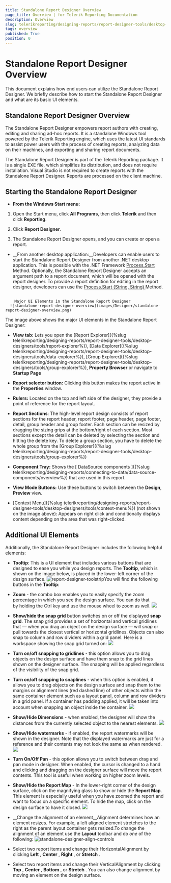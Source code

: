 ```yaml
---
title: Standalone Report Designer Overview
page_title: Overview | for Telerik Reporting Documentation
description: Overview
slug: telerikreporting/designing-reports/report-designer-tools/desktop-designers/standalone-report-designer/overview
tags: overview
published: True
position: 0
---
```


# Standalone Report Designer Overview



This document explains how end users can utilize the Standalone Report Designer. We briefly describe how to start the Standalone Report Designer
        and what are its basic UI elements.
      

## Standalone Report Designer Overview

The Standalone Report Designer empowers report authors with creating, editing and sharing ad-hoc reports. It is a standalone
          Windows tool powered by the Telerik Reporting engine, which uses the latest UI standards to assist power users with the process
          of creating reports, analyzing data on their machines, and exporting and sharing report documents.
        

The Standalone Report Designer is part of the Telerik Reporting package. It is a single EXE file, which simplifies its distribution,
          and does not require installation. Visual Studio is not required to create reports with the Standalone Report Designer. Reports are processed on the client machine.
        

## Starting the Standalone Report Designer

* __From the Windows Start menu:__

1. Open the Start menu, click __All Programs__, then click  __Telerik__ and then
                  click __Reporting__.
                

1. Click __Report Designer__.
                

1. The Standalone Report Designer opens, and you can create or open a report.
                

* __From another desktop application:__Developers can enable users to start the Standalone Report Designer from another .NET desktop application. This is possible with the .NET Framework
              [
                  Process.Start
                ](
                  http://msdn.microsoft.com/en-us/library/vstudio/system.diagnostics.process.start
                ) Method.
              Optionally, the Standalone Report Designer accepts an argument path to a report document, which will be opened with the report designer. 
              To provide a report definition for editing in the report designer, developers can use the
              [
                  Process.Start (String, String)
                ](
                  http://msdn.microsoft.com/en-us/library/vstudio/h6ak8zt5
                ) Method.
            

## 
        Major UI Elements in the Standalone Report Designer
      ![standalone-report-designer-overview](images/Designer/standalone-report-designer-overview.png)

The image above shows the major UI elements in the Standalone Report Designer:
        

* __View tab:__
              Lets you open the
              [Report Explorer]({%slug telerikreporting/designing-reports/report-designer-tools/desktop-designers/tools/report-explorer%}),
              [Data Explorer]({%slug telerikreporting/designing-reports/report-designer-tools/desktop-designers/tools/data-explorer%}),
              [Group Explorer]({%slug telerikreporting/designing-reports/report-designer-tools/desktop-designers/tools/group-explorer%}),
              __Property Browser__
              or navigate to __Startup Page__

* __Report selector button:__ Clicking this button makes the report active in the __Properties__ window.
            

* __Rulers:__ Located on the top and left side of the designer, they provide a point of reference for the report layout.
            

* __Report Sections__: The high-level report
              design consists of report sections for the report header, report footer, page
              header, page footer, detail, group header and group footer. Each section can be
              resized by dragging the sizing grips at the bottom/right of each section. Most
              sections except the detail can be deleted by selecting the section and hitting
              the delete key. To delete a group section, you have to delete the whole group from
              the [Group Explorer]({%slug telerikreporting/designing-reports/report-designer-tools/desktop-designers/tools/group-explorer%})

* __Component Tray:__ Shows the [
                DataSource components
              ]({%slug telerikreporting/designing-reports/connecting-to-data/data-source-components/overview%}) that are used in this report.
            

* __View Mode Buttons:__ Use these buttons to switch
              between the __Design__, __Preview__ view.
            

* [Context Menu]({%slug telerikreporting/designing-reports/report-designer-tools/desktop-designers/tools/context-menu%}) (not shown on the image above):
              Appears on right click and conditionally displays content depending on the area that was right-clicked.
            



## Additional UI Elements

Additionally, the Standalone Report Designer includes the following helpful elements:
        

* __Tooltip__: This is a UI element that includes various buttons that are designed to ease you while you design reports.
              The __Tooltip__, which is shown on the image below, is placed in the lower-left corner of the design surface.
            ![report-designer-toolstrip](images/Designer/report-designer-toolstrip.png)You will find the following buttons in the __Tooltip__:

* __Zoom__ - the combo box enables you to easily specify the zoom percentage in which you see the design surface. You can do that by holding the Ctrl key and use the mouse wheel to zoom as well.
                ![](images/snapGrid.png)

* __Show/hide the snap grid__ button switches on or off the displayed __snap grid__.
                  The snap grid provides a set of horizontal and vertical gridlines that — when you drag an object on the design surface — will *snap*
                  or pull towards the closest vertical or horizontal gridlines. Objects can also snap to column and row dividers within a grid panel.
                  Here is a workspace showing the snap grid turned on:
                ![](images/snapGrid1.png)

* __Turn on/off snapping to gridlines__ - this option allows you to drag objects on the design surface and have them snap to the grid lines shown on the designer surface.
                  The snapping will be applied regardless of the visibility of the snap grid.
                

* __Turn on/off snapping to snaplines__ - when this option is enabled, it allows you to drag objects on the design surface and snap them
                  to the margins or alignment lines (red dashed line) of other objects within the same container element such as a layout panel, column and row dividers
                  in a grid panel. If a container has padding applied, it will be taken into account when snapping an object inside the container.
                ![](images/snapGrid2.png)

* __Show/Hide Dimensions__ - when enabled, the designer will show the distances from the currently selected object to the nearest elements.
                ![](images/snapGrid3.png)

* __Show/Hide watermarks__ - if enabled, the report watermarks will be shown in the designer. Note that the displayed watermarks are just for a reference
                  and their contents may not look the same as when rendered.
                ![](images/snapGrid3.png)

* __Turn On/Off Pan__ - this option allows you to switch between drag and pan mode in designer.
                  When enabled, the cursor is changed to a hand and clicking and dragging on the designer surface will move the report contents. This tool is useful when working on higher zoom levels.
                

* __Show/Hide the Report Map__ - In the lower-right corner of the design surface, click on the magnifying glass to show or hide
              the __Report Map__. This element is especially useful when you have zoomed the report and want to focus on a specific element. To hide the map, click on the design surface to have it closed.
            ![](images/snapGrid4.png)

* __Change the alignment of an element__Alignment determines how an element resizes. For example, a left aligned element stretches to the right as the parent layout container gets resized.To change the alignment of an element use the __Layout__ toolbar and do *one* of the following:
            ![standalone-designer-align-controls](images/Designer/standalone-designer-align-controls.png)

* Select two report items and change their HorizontalAlignment by clicking __Left__ , __Center__ , __Right__ , or __Stretch__ .
                

* Select two report items and change their VerticalAlignment by clicking __Top__ , __Center__ , __Bottom__ , or __Stretch__ .
                You can also change alignment by moving an element on the design surface. 
